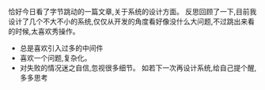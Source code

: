 恰好今日看了字节跳动的一篇文章,关于系统的设计方面。
反思回顾了一下,目前我设计了几个不大不小的系统,仅仅从开发的角度看好像没什么大问题,不过跳出来看的时候,太喜欢秀操作。
- 总是喜欢引入过多的中间件
- 喜欢一个问题,复杂化。
- 对失败的情况迷之自信,忽视很多细节。
如若下一次再设计系统,给自己提个醒,多多思考
